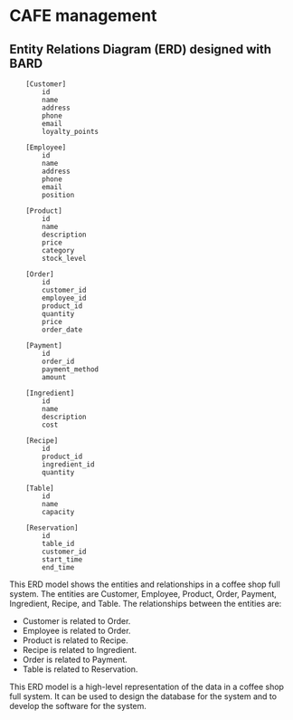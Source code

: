 # CAFE management

## Entity Relations Diagram (ERD) designed with BARD
``` diagram
    [Customer]
        id
        name
        address
        phone
        email
        loyalty_points

    [Employee]
        id
        name
        address
        phone
        email
        position

    [Product]
        id
        name
        description
        price
        category
        stock_level

    [Order]
        id
        customer_id
        employee_id
        product_id
        quantity
        price
        order_date

    [Payment]
        id
        order_id
        payment_method
        amount

    [Ingredient]
        id
        name
        description
        cost

    [Recipe]
        id
        product_id
        ingredient_id
        quantity

    [Table]
        id
        name
        capacity

    [Reservation]
        id
        table_id
        customer_id
        start_time
        end_time
```

This ERD model shows the entities and relationships in a coffee shop full system. The entities are Customer, Employee, Product, Order, Payment, Ingredient, Recipe, and Table. The relationships between the entities are:

- Customer is related to Order.
- Employee is related to Order.
- Product is related to Recipe.
- Recipe is related to Ingredient.
- Order is related to Payment.
- Table is related to Reservation.

This ERD model is a high-level representation of the data in a coffee shop full system. It can be used to design the database for the system and to develop the software for the system.